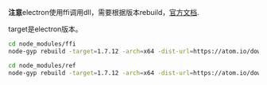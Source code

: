 **注意**electron使用ffi调用dll，需要根据版本rebuild，[官方文档](https://github.com/electron/electron/blob/v0.37.2/docs/tutorial/using-native-node-modules.md#using-native-node-modules).

target是electron版本。
```bash
cd node_modules/ffi
node-gyp rebuild -target=1.7.12 -arch=x64 -dist-url=https://atom.io/download/atom-shell

cd node_modules/ref
node-gyp rebuild -target=1.7.12 -arch=x64 -dist-url=https://atom.io/download/atom-shell
```